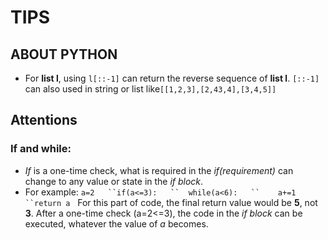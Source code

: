 # TIPS
## ABOUT PYTHON
- For **list l**, using `l[::-1]` can return the reverse sequence of **list l**. `[::-1]` can also used in string or list like`[[1,2,3],[2,43,4],[3,4,5]]`


## Attentions
### If and while:
- *If* is a one-time check, what is required in the *if(requirement)* can change to any value or state in the *if block*.
- For example:
`a=2  
``if(a<=3):  
``  while(a<6):  
``    a+=1  
``return a`  
For this part of code, the final return value would be **5**, not **3**.
After a one-time check (a=2\<=3), the code in the *if block* can be executed, whatever the value of *a* becomes.
